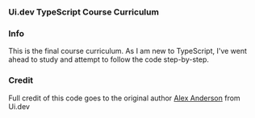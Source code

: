 <h3>Ui.dev TypeScript Course Curriculum</h3>

### Info

This is the final course curriculum.
As I am new to TypeScript, I've went ahead to study and attempt to follow the code step-by-step.

### Credit

Full credit of this code goes to the original author <a href="https://github.com/alexanderson1993">Alex Anderson</a> from Ui.dev
